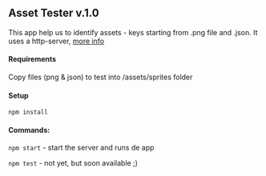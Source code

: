 ## Asset Tester v.1.0

This app help us to identify assets - keys starting from .png file and .json.
It uses a http-server, [more info](https://www.npmjs.com/package/local-web-server)
#### Requirements
Copy files (png & json) to test into /assets/sprites folder

#### Setup
`npm install`


#### Commands:

`npm start` - start the server and runs de app

`npm test` - not yet, but soon available ;)
